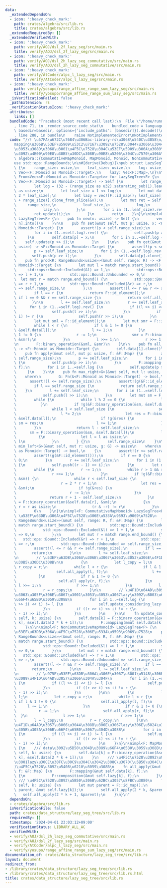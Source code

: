 ```yaml
---
data:
  _extendedDependsOn:
  - icon: ':heavy_check_mark:'
    path: crates/algebra/src/lib.rs
    title: crates/algebra/src/lib.rs
  _extendedRequiredBy: []
  _extendedVerifiedWith:
  - icon: ':heavy_check_mark:'
    path: verify/AOJ/dsl_2f_lazy_seg/src/main.rs
    title: verify/AOJ/dsl_2f_lazy_seg/src/main.rs
  - icon: ':heavy_check_mark:'
    path: verify/AOJ/dsl_2h_lazy_seg_commutative/src/main.rs
    title: verify/AOJ/dsl_2h_lazy_seg_commutative/src/main.rs
  - icon: ':heavy_check_mark:'
    path: verify/AtCoder/alpc_l_lazy_seg/src/main.rs
    title: verify/AtCoder/alpc_l_lazy_seg/src/main.rs
  - icon: ':heavy_check_mark:'
    path: verify/yosupo/range_affine_range_sum_lazy_seg/src/main.rs
    title: verify/yosupo/range_affine_range_sum_lazy_seg/src/main.rs
  _isVerificationFailed: false
  _pathExtension: rs
  _verificationStatusIcon: ':heavy_check_mark:'
  attributes:
    links: []
  bundledCode: "Traceback (most recent call last):\n  File \"/home/runner/.local/lib/python3.10/site-packages/onlinejudge_verify/documentation/build.py\"\
    , line 71, in _render_source_code_stat\n    bundled_code = language.bundle(stat.path,\
    \ basedir=basedir, options={'include_paths': [basedir]}).decode()\n  File \"/home/runner/.local/lib/python3.10/site-packages/onlinejudge_verify/languages/rust.py\"\
    , line 288, in bundle\n    raise NotImplementedError\nNotImplementedError\n"
  code: "//! \u57FA\u672C\u7684\u306Bac-library-rs\u3068\u540C\u3058\n//! composition\u3084\
    mapping\u306B\u53EF\u5909\u53C2\u7167\u3092\u7528\u3044\u3066\u3044\u308B\u3068\
    \u3053\u308D\u3068\u3001\u4F5C\u7528\u304C\u53EF\u5909\u306A\u3089\u4F1D\u64AD\
    \u3092\u4E00\u90E8\u30B5\u30DC\u308B\u90E8\u5206\u304C\u7570\u306A\u308B\n\nuse\
    \ algebra::{CommutativeMapMonoid, MapMonoid, Monoid, NonCommutativeMapMonoid};\n\
    use std::ops::RangeBounds;\n\n#[derive(Debug)]\npub struct LazySegTree<F: MapMonoid>\
    \ {\n    range_size: usize,\n    leaf_size: usize,\n    log: usize,\n    data:\
    \ Vec<<F::Monoid as Monoid>::Target>,\n    lazy: Vec<F::Map>,\n}\n\nimpl<F: MapMonoid>\
    \ From<Vec<<F::Monoid as Monoid>::Target>> for LazySegTree<F> {\n    fn from(v:\
    \ Vec<<F::Monoid as Monoid>::Target>) -> Self {\n        let range_size = v.len();\n\
    \        let log = (32 - (range_size as u32).saturating_sub(1).leading_zeros())\
    \ as usize;\n        let leaf_size = 1 << log;\n        let mut data = vec![F::id_element();\
    \ 2 * leaf_size];\n        let lazy = vec![F::id_map(); leaf_size];\n        data[leaf_size..(leaf_size\
    \ + range_size)].clone_from_slice(&v);\n        let mut ret = Self {\n       \
    \     range_size,\n            leaf_size,\n            log,\n            data,\n\
    \            lazy,\n        };\n        for i in (1..leaf_size).rev() {\n    \
    \        ret.update(i);\n        }\n        ret\n    }\n}\n\nimpl<F: MapMonoid>\
    \ LazySegTree<F> {\n    pub fn new(n: usize) -> Self {\n        vec![F::id_element();\
    \ n].into()\n    }\n\n    pub fn set(&mut self, mut p: usize, x: <F::Monoid as\
    \ Monoid>::Target) {\n        assert!(p < self.range_size);\n        p += self.leaf_size;\n\
    \        for i in (1..=self.log).rev() {\n            self.push(p >> i);\n   \
    \     }\n        self.data[p] = x;\n        for i in 1..=self.log {\n        \
    \    self.update(p >> i);\n        }\n    }\n\n    pub fn get(&mut self, mut p:\
    \ usize) -> <F::Monoid as Monoid>::Target {\n        assert!(p < self.range_size);\n\
    \        p += self.leaf_size;\n        for i in (1..=self.log).rev() {\n     \
    \       self.push(p >> i);\n        }\n        self.data[p].clone()\n    }\n\n\
    \    pub fn prod<R: RangeBounds<usize>>(&mut self, range: R) -> <F::Monoid as\
    \ Monoid>::Target {\n        let mut l = match range.start_bound() {\n       \
    \     std::ops::Bound::Included(&l) => l,\n            std::ops::Bound::Excluded(&l)\
    \ => l + 1,\n            std::ops::Bound::Unbounded => 0,\n        };\n      \
    \  let mut r = match range.end_bound() {\n            std::ops::Bound::Included(&r)\
    \ => r + 1,\n            std::ops::Bound::Excluded(&r) => r,\n            std::ops::Bound::Unbounded\
    \ => self.range_size,\n        };\n        assert!(l <= r && r <= self.range_size);\n\
    \        if l == r {\n            return F::id_element();\n        }\n       \
    \ if l == 0 && r == self.range_size {\n            return self.all_prod();\n \
    \       }\n\n        l += self.leaf_size;\n        r += self.leaf_size;\n\n  \
    \      for i in (1..=self.log).rev() {\n            if ((l >> i) << i) != l {\n\
    \                self.push(l >> i);\n            }\n            if ((r >> i) <<\
    \ i) != r {\n                self.push(r >> i);\n            }\n        }\n\n\
    \        let mut sml = F::id_element();\n        let mut smr = F::id_element();\n\
    \        while l < r {\n            if l & 1 != 0 {\n                sml = F::binary_operation(&sml,\
    \ &self.data[l]);\n                l += 1;\n            }\n            if r &\
    \ 1 != 0 {\n                r -= 1;\n                smr = F::binary_operation(&self.data[r],\
    \ &smr);\n            }\n            l >>= 1;\n            r >>= 1;\n        }\n\
    \n        F::binary_operation(&sml, &smr)\n    }\n\n    pub fn all_prod(&self)\
    \ -> <F::Monoid as Monoid>::Target {\n        self.data[1].clone()\n    }\n\n\
    \    pub fn apply(&mut self, mut p: usize, f: &F::Map) {\n        assert!(p <\
    \ self.range_size);\n        p += self.leaf_size;\n        for i in (1..=self.log).rev()\
    \ {\n            self.push(p >> i);\n        }\n        F::mapping(&mut self.data[p],\
    \ f);\n        for i in 1..=self.log {\n            self.update(p >> i);\n   \
    \     }\n    }\n\n    pub fn max_right<G>(&mut self, mut l: usize, g: G) -> usize\n\
    \    where\n        G: Fn(&<F::Monoid as Monoid>::Target) -> bool,\n    {\n  \
    \      assert!(l <= self.range_size);\n        assert!(g(&F::id_element()));\n\
    \        if l == self.range_size {\n            return self.range_size;\n    \
    \    }\n        l += self.leaf_size;\n        for i in (1..=self.log).rev() {\n\
    \            self.push(l >> i);\n        }\n        let mut sm = F::id_element();\n\
    \        while {\n            while l % 2 == 0 {\n                l >>= 1;\n \
    \           }\n            if !g(&F::binary_operation(&sm, &self.data[l])) {\n\
    \                while l < self.leaf_size {\n                    self.push(l);\n\
    \                    l *= 2;\n                    let res = F::binary_operation(&sm,\
    \ &self.data[l]);\n                    if !g(&res) {\n                       \
    \ sm = res;\n                        l += 1;\n                    }\n        \
    \        }\n                return l - self.leaf_size;\n            }\n      \
    \      sm = F::binary_operation(&sm, &self.data[l]);\n            l += 1;\n  \
    \          {\n                let l = l as isize;\n                (l & -l) !=\
    \ l\n            }\n        } {}\n        self.range_size\n    }\n\n    pub fn\
    \ min_left<G>(&mut self, mut r: usize, g: G) -> usize\n    where\n        G: Fn(&<F::Monoid\
    \ as Monoid>::Target) -> bool,\n    {\n        assert!(r <= self.range_size);\n\
    \        assert!(g(&F::id_element()));\n        if r == 0 {\n            return\
    \ 0;\n        }\n        r += self.leaf_size;\n        for i in (1..=self.log).rev()\
    \ {\n            self.push((r - 1) >> i);\n        }\n        let mut sm = F::id_element();\n\
    \        while {\n            r -= 1;\n            while r > 1 && r % 2 != 0 {\n\
    \                r >>= 1;\n            }\n            if !g(&F::binary_operation(&self.data[r],\
    \ &sm)) {\n                while r < self.leaf_size {\n                    self.push(r);\n\
    \                    r = 2 * r + 1;\n                    let res = F::binary_operation(&self.data[r],\
    \ &sm);\n                    if !g(&res) {\n                        sm = res;\n\
    \                        r -= 1;\n                    }\n                }\n \
    \               return r + 1 - self.leaf_size;\n            }\n            sm\
    \ = F::binary_operation(&self.data[r], &sm);\n            {\n                let\
    \ r = r as isize;\n                (r & -r) != r\n            }\n        } {}\n\
    \        0\n    }\n}\n\nimpl<F: CommutativeMapMonoid> LazySegTree<F> {\n    ///\
    \ \u53EF\u63DB\u306A\u4F5C\u7528\u306E\u533A\u9593\u9069\u7528\n    pub fn apply_range_commutative<R:\
    \ RangeBounds<usize>>(&mut self, range: R, f: &F::Map) {\n        let mut l =\
    \ match range.start_bound() {\n            std::ops::Bound::Included(&l) => l,\n\
    \            std::ops::Bound::Excluded(&l) => l + 1,\n            std::ops::Bound::Unbounded\
    \ => 0,\n        };\n        let mut r = match range.end_bound() {\n         \
    \   std::ops::Bound::Included(&r) => r + 1,\n            std::ops::Bound::Excluded(&r)\
    \ => r,\n            std::ops::Bound::Unbounded => self.range_size,\n        };\n\
    \        assert!(l <= r && r <= self.range_size);\n        if l == r {\n     \
    \       return;\n        }\n\n        l += self.leaf_size;\n        r += self.leaf_size;\n\
    \n        // \u53EF\u63DB\u306A\u306E\u3067\u3053\u3053\u306E\u4F1D\u64AD\u3092\
    \u30B5\u30DC\u308B\n\n        {\n            let l_copy = l;\n            let\
    \ r_copy = r;\n            while l < r {\n                if l & 1 != 0 {\n  \
    \                  self.all_apply(l, f);\n                    l += 1;\n      \
    \          }\n                if r & 1 != 0 {\n                    r -= 1;\n \
    \                   self.all_apply(r, f);\n                }\n               \
    \ l >>= 1;\n                r >>= 1;\n            }\n            l = l_copy;\n\
    \            r = r_copy;\n        }\n\n        // \u4F1D\u64AD\u3092\u30B5\u30DC\
    \u3063\u305F\u306E\u3067\u3001\u3053\u3053\u3067lazy\u3092\u8003\u616E\u3057\u3066\
    \u66F4\u65B0\u3059\u308B\n        for i in 1..=self.log {\n            if ((l\
    \ >> i) << i) != l {\n                self.update_considering_lazy(l >> i);\n\
    \            }\n            if ((r >> i) << i) != r {\n                self.update_considering_lazy((r\
    \ - 1) >> i);\n            }\n        }\n    }\n\n    fn update_considering_lazy(&mut\
    \ self, k: usize) {\n        self.data[k] = F::binary_operation(&self.data[2 *\
    \ k], &self.data[2 * k + 1]);\n        F::mapping(&mut self.data[k], &self.lazy[k]);\n\
    \    }\n}\n\nimpl<F: NonCommutativeMapMonoid> LazySegTree<F> {\n    /// \u975E\
    \u53EF\u63DB\u306A\u4F5C\u7528\u306E\u533A\u9593\u9069\u7528\n    pub fn apply_range_non_commutative<R:\
    \ RangeBounds<usize>>(&mut self, range: R, f: &F::Map) {\n        let mut l =\
    \ match range.start_bound() {\n            std::ops::Bound::Included(&l) => l,\n\
    \            std::ops::Bound::Excluded(&l) => l + 1,\n            std::ops::Bound::Unbounded\
    \ => 0,\n        };\n        let mut r = match range.end_bound() {\n         \
    \   std::ops::Bound::Included(&r) => r + 1,\n            std::ops::Bound::Excluded(&r)\
    \ => r,\n            std::ops::Bound::Unbounded => self.range_size,\n        };\n\
    \        assert!(l <= r && r <= self.range_size);\n        if l == r {\n     \
    \       return;\n        }\n\n        l += self.leaf_size;\n        r += self.leaf_size;\n\
    \n        // \u975E\u53EF\u63DB\u306A\u306E\u3067\u3001\u5148\u306B\u4E0A\u304B\
    \u3089\u4F1D\u64AD\u3057\u3066\u304A\u304F\n        for i in (1..=self.log).rev()\
    \ {\n            if ((l >> i) << i) != l {\n                self.push(l >> i);\n\
    \            }\n            if ((r >> i) << i) != r {\n                self.push((r\
    \ - 1) >> i);\n            }\n        }\n\n        {\n            let l_copy =\
    \ l;\n            let r_copy = r;\n            while l < r {\n               \
    \ if l & 1 != 0 {\n                    self.all_apply(l, f);\n               \
    \     l += 1;\n                }\n                if r & 1 != 0 {\n          \
    \          r -= 1;\n                    self.all_apply(r, f);\n              \
    \  }\n                l >>= 1;\n                r >>= 1;\n            }\n    \
    \        l = l_copy;\n            r = r_copy;\n        }\n\n        // \u5148\u306B\
    \u4F1D\u64AD\u3057\u3066\u3044\u308B\u306E\u3067lazy\u306E\u5024\u3092\u8003\u616E\
    \u305B\u305A\u306B\u66F4\u65B0\u3067\u304D\u308B\n        for i in 1..=self.log\
    \ {\n            if ((l >> i) << i) != l {\n                self.update(l >> i);\n\
    \            }\n            if ((r >> i) << i) != r {\n                self.update((r\
    \ - 1) >> i);\n            }\n        }\n    }\n}\n\nimpl<F: MapMonoid> LazySegTree<F>\
    \ {\n    /// data\u3092\u5B50\u304B\u3089\u66F4\u65B0\u3059\u308B\n    fn update(&mut\
    \ self, k: usize) {\n        self.data[k] = F::binary_operation(&self.data[2 *\
    \ k], &self.data[2 * k + 1]);\n    }\n    /// \u4F5C\u7528\u3092\u9069\u7528\u3057\
    \u3001lazy\u30CE\u30FC\u30C9\u304C\u3042\u308C\u3070(\u5B50\u304C\u3042\u308C\u3070\
    )\u4F5C\u7528\u3092\u5408\u6210\u3059\u308B\n    fn all_apply(&mut self, k: usize,\
    \ f: &F::Map) {\n        F::mapping(&mut self.data[k], f);\n        if k < self.leaf_size\
    \ {\n            F::composition(&mut self.lazy[k], f);\n        }\n    }\n   \
    \ /// \u4F5C\u7528\u3092\u5B50\u306B\u62BC\u3057\u8FBC\u3080\n    fn push(&mut\
    \ self, k: usize) {\n        let mut parent = F::id_map();\n        std::mem::swap(&mut\
    \ parent, &mut self.lazy[k]);\n        self.all_apply(2 * k, &parent);\n     \
    \   self.all_apply(2 * k + 1, &parent);\n    }\n}\n"
  dependsOn:
  - crates/algebra/src/lib.rs
  isVerificationFile: false
  path: crates/data_structure/lazy_seg_tree/src/lib.rs
  requiredBy: []
  timestamp: '2024-04-01 23:03:12+09:00'
  verificationStatus: LIBRARY_ALL_AC
  verifiedWith:
  - verify/AOJ/dsl_2h_lazy_seg_commutative/src/main.rs
  - verify/AOJ/dsl_2f_lazy_seg/src/main.rs
  - verify/AtCoder/alpc_l_lazy_seg/src/main.rs
  - verify/yosupo/range_affine_range_sum_lazy_seg/src/main.rs
documentation_of: crates/data_structure/lazy_seg_tree/src/lib.rs
layout: document
redirect_from:
- /library/crates/data_structure/lazy_seg_tree/src/lib.rs
- /library/crates/data_structure/lazy_seg_tree/src/lib.rs.html
title: crates/data_structure/lazy_seg_tree/src/lib.rs
---
```

